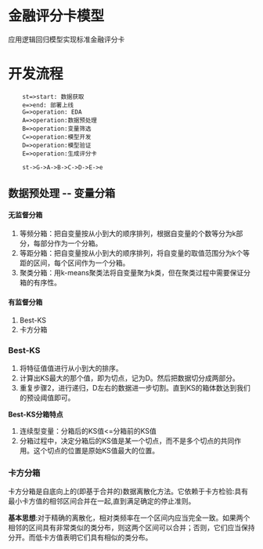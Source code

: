 # 金融评分卡模型
应用逻辑回归模型实现标准金融评分卡

# 开发流程
```flow
    st=>start: 数据获取
    e=>end: 部署上线
    G=>operation: EDA
    A=>operation:数据预处理
    B=>operation:变量筛选
    C=>operation:模型开发
    D=>operation:模型验证
    E=>operation:生成评分卡
    
    st->G->A->B->C->D->E->e
```

## 数据预处理 -- 变量分箱
#### 无监督分箱
1. 等频分箱：把自变量按从小到大的顺序排列，根据自变量的个数等分为k部分，每部分作为一个分箱。
2. 等距分箱：把自变量按从小到大的顺序排列，将自变量的取值范围分为k个等距的区间，每个区间作为一个分箱。
3. 聚类分箱：用k-means聚类法将自变量聚为k类，但在聚类过程中需要保证分箱的有序性。

#### 有监督分箱
1. Best-KS
2. 卡方分箱

### Best-KS
1. 将特征值值进行从小到大的排序。
2. 计算出KS最大的那个值，即为切点，记为D。然后把数据切分成两部分。
3. 重复步骤2，进行递归，D左右的数据进一步切割。直到KS的箱体数达到我们的预设阈值即可。

**Best-KS分箱特点**
1. 连续型变量：分箱后的KS值<=分箱前的KS值
2. 分箱过程中，决定分箱后的KS值是某一个切点，而不是多个切点的共同作用。这个切点的位置是原始KS值最大的位置。

### 卡方分箱
卡方分箱是自底向上的(即基于合并的)数据离散化方法。它依赖于卡方检验:具有最小卡方值的相邻区间合并在一起,直到满足确定的停止准则。

**基本思想**:对于精确的离散化，相对类频率在一个区间内应当完全一致。如果两个相邻的区间具有非常类似的类分布，则这两个区间可以合并；否则，它们应当保持分开。而低卡方值表明它们具有相似的类分布。



